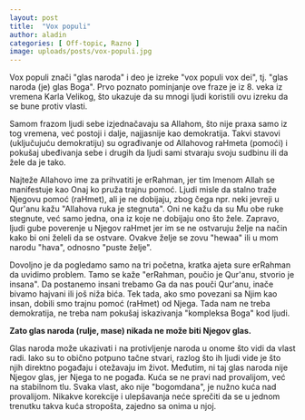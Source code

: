 ```yaml
---
layout: post
title:  "Vox populi"
author: aladin
categories: [ Off-topic, Razno ]
image: uploads/posts/vox-populi.jpg
---
```

Vox populi znači "glas naroda" i deo je izreke "vox populi vox dei", tj. "glas naroda (je) glas Boga". Prvo poznato pominjanje ove fraze je iz 8. veka iz vremena Karla Velikog, što ukazuje da su mnogi ljudi koristili ovu izreku da se bune protiv vlasti.

Samom frazom ljudi sebe izjednačavaju sa Allahom, što nije praxa samo iz tog vremena, već postoji i dalje, najjasnije kao demokratija. Takvi stavovi (uključujuću demokratiju) su ograđivanje od Allahovog raHmeta (pomoći) i pokušaj ubeđivanja sebe i drugih da ljudi sami stvaraju svoju sudbinu ili da žele da je tako.

Najteže Allahovo ime za prihvatiti je erRahman, jer tim Imenom Allah se manifestuje kao Onaj ko pruža trajnu pomoć. Ljudi misle da stalno traže Njegovu pomoć (raHmet), ali je ne dobijaju, zbog čega npr. neki jevreji u Qur'anu kažu "Allahova ruka je stegnuta". Oni ne kažu da su Mu obe ruke stegnute, već samo jedna, ona iz koje ne dobijaju ono što žele. Zapravo, ljudi gube poverenje u Njegov raHmet jer im se ne ostvaruju želje na način kako bi oni želeli da se ostvare. Ovakve želje se zovu "hewaa" ili u mom narodu "hava", odnosno "puste želje".

Dovoljno je da pogledamo samo na tri početna, kratka ajeta sure erRahman da uvidimo problem. Tamo se kaže "erRahman, poučio je Qur'anu, stvorio je insana". Da postanemo insani trebamo Ga da nas pouči Qur'anu, inače bivamo hajvani ili još niža bića. Tek tada, ako smo povezani sa Njim kao insan, dobili smo trajnu pomoć (raHmet) od Njega. Tada nam ne treba demokratija, ne treba nam pokušaj iskazivanja "kompleksa Boga" kod ljudi.

**Zato glas naroda (rulje, mase) nikada ne može biti Njegov glas.**

Glas naroda može ukazivati i na protivljenje naroda u onome što vidi da vlast radi. Iako su to obično potpuno tačne stvari, razlog što ih ljudi vide je što njih direktno pogađaju i otežavaju im život. Međutim, ni taj glas naroda nije Njegov glas, jer Njega to ne pogađa. Kuća se ne pravi nad provalijom, već na stabilnom tlu. Svaka vlast, ako nije "bogomdana", je nužno kuća nad provalijom. Nikakve korekcije i ulepšavanja neće sprečiti da se u jednom trenutku takva kuća stropošta, zajedno sa onima u njoj.